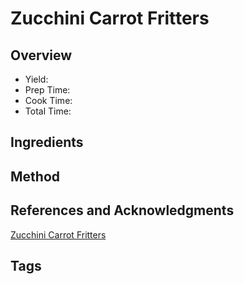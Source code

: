 # Zucchini Carrot Fritters

## Overview

- Yield:
- Prep Time:
- Cook Time:
- Total Time:

## Ingredients


## Method



## References and Acknowledgments

[Zucchini Carrot Fritters](https://tasty.co/recipe/zucchini-carrot-fritters)

## Tags


